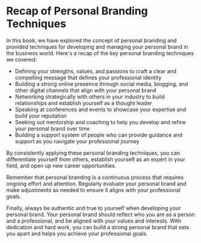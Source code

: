 Recap of Personal Branding Techniques
=================================================

In this book, we have explored the concept of personal branding and provided techniques for developing and managing your personal brand in the business world. Here's a recap of the key personal branding techniques we covered:

* Defining your strengths, values, and passions to craft a clear and compelling message that defines your professional identity
* Building a strong online presence through social media, blogging, and other digital channels that align with your personal brand
* Networking strategically with others in your industry to build relationships and establish yourself as a thought leader
* Speaking at conferences and events to showcase your expertise and build your reputation
* Seeking out mentorship and coaching to help you develop and refine your personal brand over time
* Building a support system of people who can provide guidance and support as you navigate your professional journey

By consistently applying these personal branding techniques, you can differentiate yourself from others, establish yourself as an expert in your field, and open up new career opportunities.

Remember that personal branding is a continuous process that requires ongoing effort and attention. Regularly evaluate your personal brand and make adjustments as needed to ensure it aligns with your professional goals.

Finally, always be authentic and true to yourself when developing your personal brand. Your personal brand should reflect who you are as a person and a professional, and be aligned with your values and interests. With dedication and hard work, you can build a strong personal brand that sets you apart and helps you achieve your professional goals.
